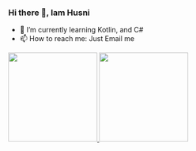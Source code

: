 ### Hi there 👋, Iam Husni    

- 🌱 I’m currently learning Kotlin, and C#  
- 📫 How to reach me: Just Email me
<a href="https://github.com/whoishusni">
  <img height="180em" src="https://github-readme-stats.vercel.app/api?username=whoishusni&theme=defaulth&show_icons=true" />
  <img height="180em" src="https://github-readme-stats.vercel.app/api/top-langs/?username=whoishusni&theme=default&layout=compact" />
</a>  

<!--
**whoishusni/whoishusni** is a ✨ _special_ ✨ repository because its `README.md` (this file) appears on your GitHub profile.


Here are some ideas to get you started:

- 🔭 I’m currently working on ...
- 🌱 I’m currently learning ...
- 👯 I’m looking to collaborate on ...
- 🤔 I’m looking for help with ...
- 💬 Ask me about ...
- 📫 How to reach me: ...
- 😄 Pronouns: ...
- ⚡ Fun fact: ...
-->
